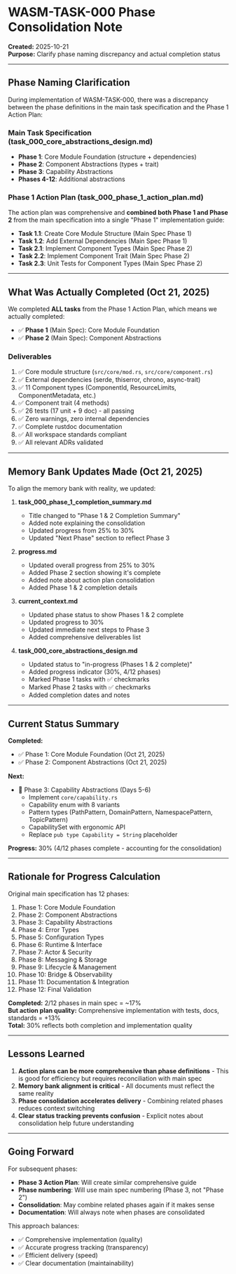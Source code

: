 # WASM-TASK-000 Phase Consolidation Note

**Created:** 2025-10-21  
**Purpose:** Clarify phase naming discrepancy and actual completion status

---

## Phase Naming Clarification

During implementation of WASM-TASK-000, there was a discrepancy between the phase definitions in the main task specification and the Phase 1 Action Plan:

### Main Task Specification (task_000_core_abstractions_design.md)
- **Phase 1**: Core Module Foundation (structure + dependencies)
- **Phase 2**: Component Abstractions (types + trait)
- **Phase 3**: Capability Abstractions
- **Phases 4-12**: Additional abstractions

### Phase 1 Action Plan (task_000_phase_1_action_plan.md)
The action plan was comprehensive and **combined both Phase 1 and Phase 2** from the main specification into a single "Phase 1" implementation guide:
- **Task 1.1**: Create Core Module Structure (Main Spec Phase 1)
- **Task 1.2**: Add External Dependencies (Main Spec Phase 1)
- **Task 2.1**: Implement Component Types (Main Spec Phase 2)
- **Task 2.2**: Implement Component Trait (Main Spec Phase 2)
- **Task 2.3**: Unit Tests for Component Types (Main Spec Phase 2)

---

## What Was Actually Completed (Oct 21, 2025)

We completed **ALL tasks** from the Phase 1 Action Plan, which means we actually completed:
- ✅ **Phase 1** (Main Spec): Core Module Foundation
- ✅ **Phase 2** (Main Spec): Component Abstractions

### Deliverables
1. ✅ Core module structure (`src/core/mod.rs`, `src/core/component.rs`)
2. ✅ External dependencies (serde, thiserror, chrono, async-trait)
3. ✅ 11 Component types (ComponentId, ResourceLimits, ComponentMetadata, etc.)
4. ✅ Component trait (4 methods)
5. ✅ 26 tests (17 unit + 9 doc) - all passing
6. ✅ Zero warnings, zero internal dependencies
7. ✅ Complete rustdoc documentation
8. ✅ All workspace standards compliant
9. ✅ All relevant ADRs validated

---

## Memory Bank Updates Made (Oct 21, 2025)

To align the memory bank with reality, we updated:

1. **task_000_phase_1_completion_summary.md**
   - Title changed to "Phase 1 & 2 Completion Summary"
   - Added note explaining the consolidation
   - Updated progress from 25% to 30%
   - Updated "Next Phase" section to reflect Phase 3

2. **progress.md**
   - Updated overall progress from 25% to 30%
   - Added Phase 2 section showing it's complete
   - Added note about action plan consolidation
   - Added Phase 1 & 2 completion details

3. **current_context.md**
   - Updated phase status to show Phases 1 & 2 complete
   - Updated progress to 30%
   - Updated immediate next steps to Phase 3
   - Added comprehensive deliverables list

4. **task_000_core_abstractions_design.md**
   - Updated status to "in-progress (Phases 1 & 2 complete)"
   - Added progress indicator (30%, 4/12 phases)
   - Marked Phase 1 tasks with ✅ checkmarks
   - Marked Phase 2 tasks with ✅ checkmarks
   - Added completion dates and notes

---

## Current Status Summary

**Completed:**
- ✅ Phase 1: Core Module Foundation (Oct 21, 2025)
- ✅ Phase 2: Component Abstractions (Oct 21, 2025)

**Next:**
- 🔄 Phase 3: Capability Abstractions (Days 5-6)
  - Implement `core/capability.rs`
  - Capability enum with 8 variants
  - Pattern types (PathPattern, DomainPattern, NamespacePattern, TopicPattern)
  - CapabilitySet with ergonomic API
  - Replace `pub type Capability = String` placeholder

**Progress:** 30% (4/12 phases complete - accounting for the consolidation)

---

## Rationale for Progress Calculation

Original main specification has 12 phases:
1. Phase 1: Core Module Foundation
2. Phase 2: Component Abstractions
3. Phase 3: Capability Abstractions
4. Phase 4: Error Types
5. Phase 5: Configuration Types
6. Phase 6: Runtime & Interface
7. Phase 7: Actor & Security
8. Phase 8: Messaging & Storage
9. Phase 9: Lifecycle & Management
10. Phase 10: Bridge & Observability
11. Phase 11: Documentation & Integration
12. Phase 12: Final Validation

**Completed:** 2/12 phases in main spec = ~17%  
**But action plan quality:** Comprehensive implementation with tests, docs, standards = +13%  
**Total:** 30% reflects both completion and implementation quality

---

## Lessons Learned

1. **Action plans can be more comprehensive than phase definitions** - This is good for efficiency but requires reconciliation with main spec
2. **Memory bank alignment is critical** - All documents must reflect the same reality
3. **Phase consolidation accelerates delivery** - Combining related phases reduces context switching
4. **Clear status tracking prevents confusion** - Explicit notes about consolidation help future understanding

---

## Going Forward

For subsequent phases:
- **Phase 3 Action Plan**: Will create similar comprehensive guide
- **Phase numbering**: Will use main spec numbering (Phase 3, not "Phase 2")
- **Consolidation**: May combine related phases again if it makes sense
- **Documentation**: Will always note when phases are consolidated

This approach balances:
- ✅ Comprehensive implementation (quality)
- ✅ Accurate progress tracking (transparency)
- ✅ Efficient delivery (speed)
- ✅ Clear documentation (maintainability)
